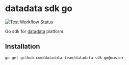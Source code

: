 # datadata sdk go

[![Test Workflow Status](https://github.com/datadata-team/datadata-sdk-go/actions/workflows/test.yml/badge.svg)
](https://github.com/datadata-team/datadata-sdk-go/actions/workflows/test.yml)

Go sdk for [datadata](https://www.datadata.com) platform.

## Installation

```shell
go get github.com/datadata-team/datadata-sdk-go@master
```
